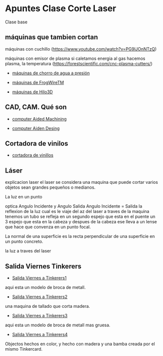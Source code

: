 # Apuntes Clase Corte Laser

Clase base

## máquinas que tambien cortan

máquinas con cuchillo (https://www.youtube.com/watch?v=PG9lJOnNTzQ)

máquinas con emisor de plasma si caletamos energia al gas hacemos plasma, la temperatura (https://forestscientific.com/cnc-plasma-cutters/)

* [máquinas de chorro de agua a presión](https://www.wazer.com/)

* [máquinas de FrogWireTM](https://www.frog3d.com/frogwire)

* [máquinas de Hilo3D](https://www.youtube.com/watch?v=CJbWYmMbHKI&list=TLGGEhzSwE6Ly4oxNTA0MjAyMQ)

## CAD, CAM. Qué son

* [computer Aided Machining]()

* [computer Aiden Desing]()

## Cortadora de vinilos

* [cortadora de vinillos]()

## Láser

explicacion laser el laser se considera una maquina que puede cortar varios objetos sean grandes pequeños o medianos.

La luz en un punto

optica Angulo Incidente y Angulo Salida Angulo Incidente = Salida
la reflexion de la luz
cual es le viaje del az del laser a traves de la maquina tenemos un tubo se refleja en un segundo espejo que esta en el puente un 3 espejo que esta en la cabeza y despues de la cabeza ese lleva a un lense que hace que convenza en un  punto focal.

La normal de una superficie es la recta perpendicular de una superficie en un punto concreto.

la luz a traves del laser

## Salida Viernes Tinkerers

* [Salida Viernes a Tinkerers1](https://raw.githubusercontent.com/XXDARKNIGHTXX/SOLDADURA-Y-DISE-O/main/WhatsApp%20Image%202021-04-19%20at%2009.19.27.jpeg)

aqui esta un modelo de broca de metall.

* [Salida Viernes a Tinkerers2](https://raw.githubusercontent.com/XXDARKNIGHTXX/SOLDADURA-Y-DISE-O/main/WhatsApp%20Image%202021-04-19%20at%2009.19.09(1).jpeg)

una maquina de tallado que corta madera.

* [Salida Viernes a Tinkerers3](https://raw.githubusercontent.com/XXDARKNIGHTXX/SOLDADURA-Y-DISE-O/main/WhatsApp%20Image%202021-04-19%20at%2009.19.09.jpeg)

aqui esta un modelo de broca de metall mas gruesa.

* [Salida Viernes a Tinkerers4](https://raw.githubusercontent.com/XXDARKNIGHTXX/SOLDADURA-Y-DISE-O/main/WhatsApp%20Image%202021-04-19%20at%2009.19.08(3).jpeg)

Objectos hechos en color, y hecho con madera y una bamba creada por el mismo Tinkercard.
